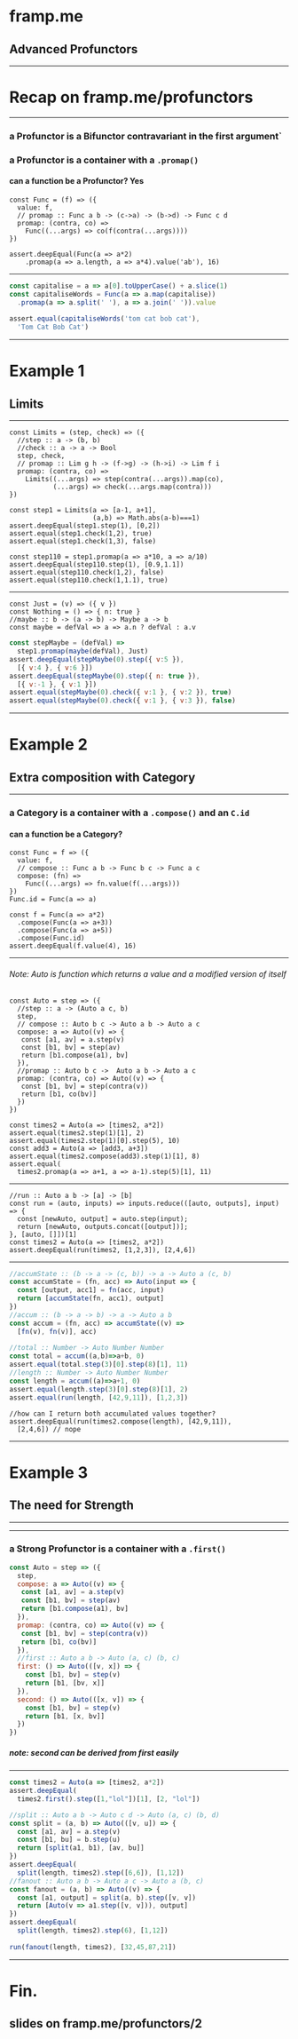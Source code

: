 # framp.me

## Advanced Profunctors

---

# Recap on framp.me/profunctors

---

### a Profunctor is a Bifunctor contravariant in the first argument`
### a Profunctor is a container with a `.promap()`
#### can a function be a Profunctor? Yes

```
const Func = (f) => ({
  value: f,
  // promap :: Func a b -> (c->a) -> (b->d) -> Func c d
  promap: (contra, co) => 
    Func((...args) => co(f(contra(...args))))
})

assert.deepEqual(Func(a => a*2)
	.promap(a => a.length, a => a*4).value('ab'), 16)
```

---

```js
const capitalise = a => a[0].toUpperCase() + a.slice(1)
const capitaliseWords = Func(a => a.map(capitalise))
  .promap(a => a.split(' '), a => a.join(' ')).value
  
assert.equal(capitaliseWords('tom cat bob cat'), 
  'Tom Cat Bob Cat')
```

---

# Example 1
## Limits

---

```
const Limits = (step, check) => ({
  //step :: a -> (b, b)
  //check :: a -> a -> Bool
  step, check,
  // promap :: Lim g h -> (f->g) -> (h->i) -> Lim f i
  promap: (contra, co) => 
    Limits((...args) => step(contra(...args)).map(co),
           (...args) => check(...args.map(contra)))
})

const step1 = Limits(a => [a-1, a+1], 
                     (a,b) => Math.abs(a-b)===1)
assert.deepEqual(step1.step(1), [0,2])
assert.equal(step1.check(1,2), true)
assert.equal(step1.check(1,3), false)

const step110 = step1.promap(a => a*10, a => a/10)
assert.deepEqual(step110.step(1), [0.9,1.1])
assert.equal(step110.check(1,2), false)
assert.equal(step110.check(1,1.1), true)
```

---

```
const Just = (v) => ({ v })
const Nothing = () => { n: true }
//maybe :: b -> (a -> b) -> Maybe a -> b
const maybe = defVal => a => a.n ? defVal : a.v
```

```js
const stepMaybe = (defVal) => 
  step1.promap(maybe(defVal), Just)
assert.deepEqual(stepMaybe(0).step({ v:5 }), 
  [{ v:4 }, { v:6 }])
assert.deepEqual(stepMaybe(0).step({ n: true }), 
  [{ v:-1 }, { v:1 }])
assert.equal(stepMaybe(0).check({ v:1 }, { v:2 }), true)
assert.equal(stepMaybe(0).check({ v:1 }, { v:3 }), false)
```

---

# Example 2 
## Extra composition with Category

---

### a Category is a container with a `.compose()` and an `C.id`
#### can a function be a Category?

```
const Func = f => ({
  value: f,
  // compose :: Func a b -> Func b c -> Func a c
  compose: (fn) => 
    Func((...args) => fn.value(f(...args)))
})
Func.id = Func(a => a)

const f = Func(a => a*2)
  .compose(Func(a => a+3))
  .compose(Func(a => a+5))
  .compose(Func.id)
assert.deepEqual(f.value(4), 16)
```
---

###### Note: Auto is function which returns a value and a modified version of itself

```
const Auto = step => ({
  //step :: a -> (Auto a c, b)
  step,
  // compose :: Auto b c -> Auto a b -> Auto a c
  compose: a => Auto((v) => {
   const [a1, av] = a.step(v)
   const [b1, bv] = step(av)
   return [b1.compose(a1), bv]
  }),
  //promap :: Auto b c ->  Auto a b -> Auto a c 
  promap: (contra, co) => Auto((v) => {
   const [b1, bv] = step(contra(v))
   return [b1, co(bv)]
  })
})

const times2 = Auto(a => [times2, a*2])
assert.equal(times2.step(1)[1], 2)
assert.equal(times2.step(1)[0].step(5), 10)
const add3 = Auto(a => [add3, a+3])
assert.equal(times2.compose(add3).step(1)[1], 8)
assert.equal(
  times2.promap(a => a+1, a => a-1).step(5)[1], 11)
```
---

```
//run :: Auto a b -> [a] -> [b] 
const run = (auto, inputs) => inputs.reduce(([auto, outputs], input) => {
  const [newAuto, output] = auto.step(input);
  return [newAuto, outputs.concat([output])];
}, [auto, []])[1]
const times2 = Auto(a => [times2, a*2])
assert.deepEqual(run(times2, [1,2,3]), [2,4,6])
```
---

```js
//accumState :: (b -> a -> (c, b)) -> a -> Auto a (c, b)
const accumState = (fn, acc) => Auto(input => {
  const [output, acc1] = fn(acc, input)
  return [accumState(fn, acc1), output]
})
//accum :: (b -> a -> b) -> a -> Auto a b
const accum = (fn, acc) => accumState((v) => 
  [fn(v), fn(v)], acc)
  
//total :: Number -> Auto Number Number 
const total = accum((a,b)=>a+b, 0)
assert.equal(total.step(3)[0].step(8)[1], 11)
//length :: Number -> Auto Number Number 
const length = accum((a)=>a+1, 0)
assert.equal(length.step(3)[0].step(8)[1], 2)
assert.equal(run(length, [42,9,11]), [1,2,3])
```

```
//how can I return both accumulated values together?
assert.deepEqual(run(times2.compose(length), [42,9,11]), 
  [2,4,6]) // nope
```

---

# Example 3
## The need for Strength

---

---

### a Strong Profunctor is a container with a `.first()`

```js
const Auto = step => ({
  step,
  compose: a => Auto((v) => {
   const [a1, av] = a.step(v)
   const [b1, bv] = step(av)
   return [b1.compose(a1), bv]
  }),
  promap: (contra, co) => Auto((v) => {
   const [b1, bv] = step(contra(v))
   return [b1, co(bv)]
  }),
  //first :: Auto a b -> Auto (a, c) (b, c)
  first: () => Auto(([v, x]) => {
    const [b1, bv] = step(v)
    return [b1, [bv, x]]
  }),
  second: () => Auto(([x, v]) => {
    const [b1, bv] = step(v)
    return [b1, [x, bv]]
  })
})
```
##### note: second can be derived from first easily

---

```js
const times2 = Auto(a => [times2, a*2])
assert.deepEqual(
  times2.first().step([1,"lol"])[1], [2, "lol"])
```

```js
//split :: Auto a b -> Auto c d -> Auto (a, c) (b, d)
const split = (a, b) => Auto(([v, u]) => { 
  const [a1, av] = a.step(v)
  const [b1, bu] = b.step(u)
  return [split(a1, b1), [av, bu]]
})
assert.deepEqual(
  split(length, times2).step([6,6]), [1,12])
//fanout :: Auto a b -> Auto a c -> Auto a (b, c)
const fanout = (a, b) => Auto((v) => {
  const [a1, output] = split(a, b).step([v, v])
  return [Auto(v => a1.step([v, v])), output]
})
assert.deepEqual(
  split(length, times2).step(6), [1,12])
  
run(fanout(length, times2), [32,45,87,21])
```

---

# Fin.

## slides on framp.me/profunctors/2